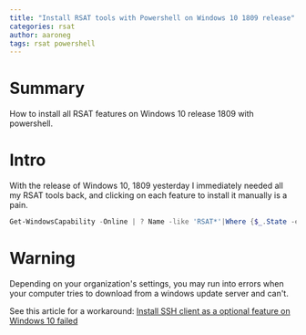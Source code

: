 ```yaml
---
title: "Install RSAT tools with Powershell on Windows 10 1809 release"
categories: rsat
author: aaroneg
tags: rsat powershell
---
```

# Summary
How to install all RSAT features on Windows 10 release 1809 with powershell.

# Intro
With the release of Windows 10, 1809 yesterday I immediately needed all my RSAT tools back, and clicking on each feature to install it manually is a pain. 

```powershell
Get-WindowsCapability -Online | ? Name -like 'RSAT*'|Where {$_.State -eq 'NotPresent'} |foreach {Add-WindowsCapability -online -name $_.Name}
```
# Warning
Depending on your organization's settings, you may run into errors when your computer tries to download from a windows update server and can't. 

See this article for a workaround:
[Install SSH client as a optional feature on Windows 10 failed](https://vniklas.djungeln.se/2017/12/20/install-ssh-client-as-a-optional-feature-on-windows-10-failed/)
